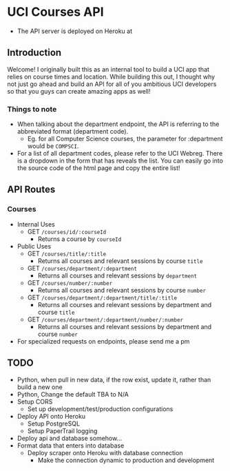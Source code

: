 # UCI Courses API 
- The API server is deployed on Heroku at <insert api website here>

## Introduction
Welcome! I originally built this as an internal tool to build a UCI app that relies on course times and location. While building this out, I thought why not just go ahead and build an API for all of you ambitious UCI developers so that you guys can create amazing apps as well!
### Things to note
- When talking about the department endpoint, the API is referring to the abbreviated format (department code).
  - Eg. for all Computer Science courses, the parameter for :department would be `COMPSCI`. 
- For a list of all department codes, please refer to the UCI Webreg. There is a dropdown in the form that has reveals the list. You can easily go into the source code of the html page and copy the entire list!

## API Routes

### Courses
- Internal Uses
  - GET `/courses/id/:courseId`
    - Returns a course by `courseId`
- Public Uses
  - GET `/courses/title/:title`
    - Returns all courses and relevant sessions by course `title`
  - GET `/courses/department/:department`
    - Returns all courses and relevant sessions by `department`
  - GET `/courses/number/:number`
    - Returns all courses and relevant sessions by course `number`
  - GET `/courses/department/:department/title/:title`
    - Returns all courses and relevant sessions by department and course `title`
  - GET `/courses/department/:department/number/:number`
    - Returns all courses and relevant sessions by department and course `number`
- For specialized requests on endpoints, please send me a pm

## TODO
- Python, when pull in new data, if the row exist, update it, rather than build a new one
- Python, Change the default TBA to N/A
- Setup CORS
  - Set up development/test/production configurations
- Deploy API onto Heroku
  - Setup PostgreSQL
  - Setup PaperTrail logging
- Deploy api and database somehow...
- Format data that enters into database
  - Deploy scraper onto Heroku with database connection
    - Make the connection dynamic to production and development
